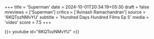 +++
title = 'Superman'
date = 2024-10-01T20:34:19+05:30
draft = false
mreviews = ['Superman']
critics = ['Avinash Ramachandran']
source = '6KQTozNMvYU'
subtitle = 'Hundred Days Hundred Films Ep 5'
media = 'video'
score = 7.5
+++

{{< youtube id="6KQTozNMvYU" >}}
